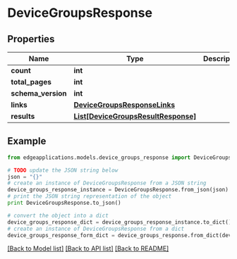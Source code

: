 # DeviceGroupsResponse


## Properties
Name | Type | Description | Notes
------------ | ------------- | ------------- | -------------
**count** | **int** |  | 
**total_pages** | **int** |  | 
**schema_version** | **int** |  | 
**links** | [**DeviceGroupsResponseLinks**](DeviceGroupsResponseLinks.md) |  | 
**results** | [**List[DeviceGroupsResultResponse]**](DeviceGroupsResultResponse.md) |  | 

## Example

```python
from edgeapplications.models.device_groups_response import DeviceGroupsResponse

# TODO update the JSON string below
json = "{}"
# create an instance of DeviceGroupsResponse from a JSON string
device_groups_response_instance = DeviceGroupsResponse.from_json(json)
# print the JSON string representation of the object
print DeviceGroupsResponse.to_json()

# convert the object into a dict
device_groups_response_dict = device_groups_response_instance.to_dict()
# create an instance of DeviceGroupsResponse from a dict
device_groups_response_form_dict = device_groups_response.from_dict(device_groups_response_dict)
```
[[Back to Model list]](../README.md#documentation-for-models) [[Back to API list]](../README.md#documentation-for-api-endpoints) [[Back to README]](../README.md)


